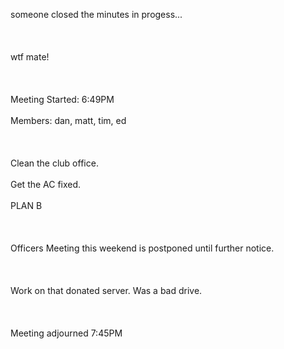 someone closed the minutes in progess...<br />
<br /><br /><br />
wtf mate!<br /><br />
<br /><br />
Meeting Started: 6:49PM<br /><br />
Members: dan, matt, tim, ed<br /><br />
<br /><br />
Clean the club office.<br /><br />
Get the AC fixed.<br /><br />
PLAN B<br /><br />
<br /><br />
Officers Meeting this weekend is postponed until further notice.<br /><br />
<br /><br />
Work on that donated server.  Was a bad drive.<br /><br />
<br /><br />
Meeting adjourned 7:45PM<br />
<br /><br />
  